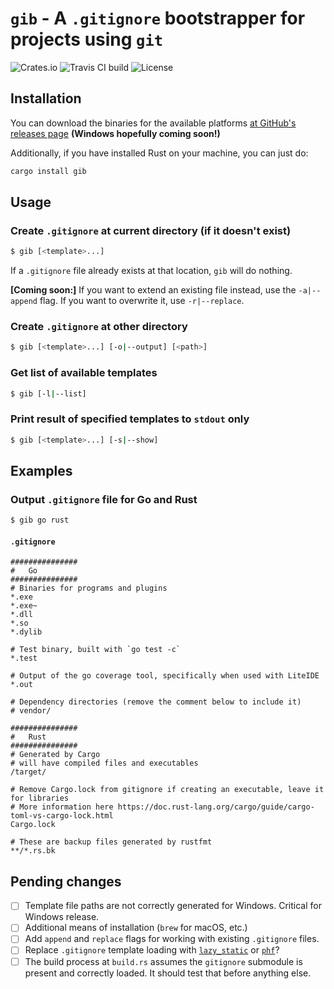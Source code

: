 # `gib` - A `.gitignore` bootstrapper for projects using `git`
![Crates.io](https://img.shields.io/crates/v/gib)
![Travis CI build](https://travis-ci.com/DavSanchez/gib.svg?branch=master)
![License](https://img.shields.io/crates/l/gib/0.1.0)

## Installation
You can download the binaries for the available platforms [at GitHub's releases page](https://github.com/DavSanchez/gib/releases) **(Windows hopefully coming soon!)**

Additionally, if you have installed Rust on your machine, you can just do:
```bash
cargo install gib
```

## Usage
### Create `.gitignore` at current directory (if it doesn't exist)
```bash
$ gib [<template>...] 
```

If a `.gitignore` file already exists at that location, `gib` will do nothing.

**\[Coming soon:\]** If you want to extend an existing file instead, use the `-a|--append` flag. If you want to overwrite it, use `-r|--replace`.

### Create `.gitignore` at other directory
```bash
$ gib [<template>...] [-o|--output] [<path>]
```

### Get list of available templates
```bash
$ gib [-l|--list]
```

### Print result of specified templates to `stdout` only
```bash
$ gib [<template>...] [-s|--show]
```

## Examples
### Output `.gitignore` file for Go and Rust
```bash
$ gib go rust
```
#### `.gitignore`
```
###############
#   Go
###############
# Binaries for programs and plugins
*.exe
*.exe~
*.dll
*.so
*.dylib

# Test binary, built with `go test -c`
*.test

# Output of the go coverage tool, specifically when used with LiteIDE
*.out

# Dependency directories (remove the comment below to include it)
# vendor/

###############
#   Rust
###############
# Generated by Cargo
# will have compiled files and executables
/target/

# Remove Cargo.lock from gitignore if creating an executable, leave it for libraries
# More information here https://doc.rust-lang.org/cargo/guide/cargo-toml-vs-cargo-lock.html
Cargo.lock

# These are backup files generated by rustfmt
**/*.rs.bk
```
## Pending changes
- [ ] Template file paths are not correctly generated for Windows. Critical for Windows release.
- [ ] Additional means of installation (`brew` for macOS, etc.)
- [ ] Add `append` and `replace` flags for working with existing `.gitignore` files.
- [ ] Replace `.gitignore` template loading with [`lazy_static`](https://docs.rs/lazy_static/) or [`phf`](https://github.com/sfackler/rust-phf)?
- [ ] The build process at `build.rs` assumes the `gitignore` submodule is present and correctly loaded. It should test that before anything else.